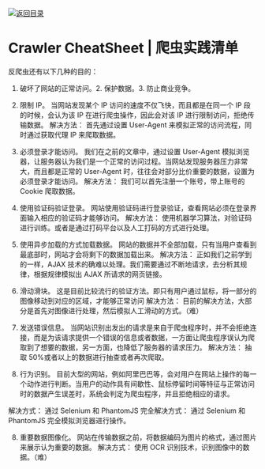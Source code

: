 [![返回目录](https://parg.co/UCb)](https://github.com/wx-chevalier/Awesome-CheatSheets)

# Crawler CheatSheet | 爬虫实践清单

反爬虫还有以下几种的目的：

1. 破坏了网站的正常访问。2. 保护数据。3. 防止商业竞争。

1. 限制 IP。
   当网站发现某个 IP 访问的速度不仅飞快，而且都是在同一个 IP 段的时候，会认为该 IP 在进行爬虫操作，因此会对该 IP 进行限制访问，拒绝传输数据。
   解决方法： 首先通过设置 User-Agent 来模拟正常的访问流程，同时通过获取代理 IP 来爬取数据。
1. 必须登录才能访问。
   我们在之前的文章中，通过设置 User-Agent 模拟浏览器，让服务器认为我们是一个正常的访问过程。当网站发现服务器压力非常大，而且都是正常的 User-Agent 时，往往会对部分比价重要的数据，设置为必须登录才能访问。
   解决方法： 我们可以首先注册一个账号，带上账号的 Cookie 爬取数据。
1. 使用验证码验证登录。
   网站使用验证码进行登录验证，查看网站必须在登录界面输入相应的验证码才能够访问。
   解决方法： 使用机器学习算法，对验证码进行训练。或者是通过打码平台以及人工打码的方式进行处理。

1. 使用异步加载的方式加载数据。
   网站的数据并不全部加载，只有当用户查看到最底部时，网站才会将剩下的数据加载出来。
   解决方法： 正如我们之前学到的一样，AJAX 技术的确难以处理。我们需要通过不断地请求，去分析其规律，根据规律模拟出 AJAX 所请求的网页链接。
1. 滑动滑块。
   这是目前比较流行的验证方法。即只有用户通过鼠标，将一部分的图像移动到对应的区域，才能够正常访问
   解决方法： 目前的解决方法，大部分是首先对图像进行处理，然后模拟人工滑动的方式。（难）
1. 发送错误信息。
   当网站识别出发出的请求是来自于爬虫程序时，并不会拒绝连接，而是为该请求提供一个错误的信息或者数据，一方面让爬虫程序误认为爬取到了想要的数据，另一方面，也降低了服务器的请求压力。
   解决方法： 抽取 50%或者以上的数据进行抽查或者再次爬取。
1. 行为识别。
   目前大型的网站，例如阿里巴巴等，会对用户在网站上操作的每一个动作进行判断。当用户的动作具有间歇性、鼠标停留时间等特征与正常访问时的数据产生误差时，系统会判定为爬虫程序，并且拒绝相应的请求。

解决方式： 通过 Selenium 和 PhantomJS 完全解决方式： 通过 Selenium 和 PhantomJS 完全模拟浏览器进行操作。

8. 重要数据图像化。
   网站在传输数据之前，将数据编码为图片的格式，通过图片来展示认为重要的数据。
   解决方式： 使用 OCR 识别技术，识别图像中的数据。（难）
